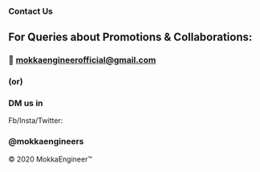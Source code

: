 ### Contact Us

## For Queries about Promotions & Collaborations:

### 📧 mokkaengineerofficial@gmail.com

###            (or) 

###         DM us in
   Fb/Insta/Twitter:
### @mokkaengineers



© 2020 MokkaEngineer™
